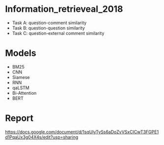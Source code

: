 # Information_retrieveal_2018
- Task A: question-comment similarity
- Task B: question-question similarity
- Task C: question-external comment similarity

# Models
- BM25
- CNN
- Siamese
- RNN
- qaLSTM
- Bi-Attention
- BERT

# Report
https://docs.google.com/document/d/1sqUlyTySs6aDoZvVSxCICwT3FGPE1d1PqaUx3g04X4s/edit?usp=sharing
